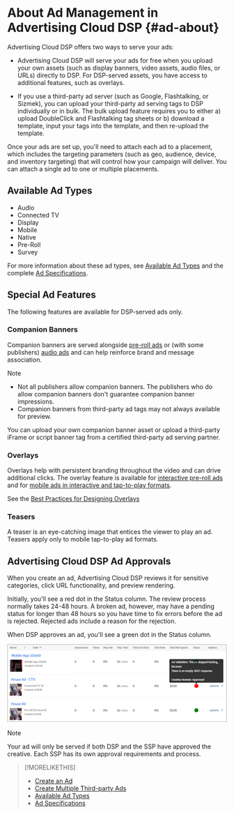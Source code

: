 # About Ad Management in Advertising Cloud DSP {#ad-about}

Advertising Cloud DSP offers two ways to serve your ads:

* Advertising Cloud DSP will serve your ads for free when you upload your own assets (such as display banners, video assets, audio files, or URLs) directly to DSP. For DSP-served assets, you have access to additional features, such as overlays.

* If you use a third-party ad server (such as Google, Flashtalking, or Sizmek), you can upload your third-party ad serving tags to DSP individually or in bulk. The bulk upload feature requires you to either a) upload DoubleClick and Flashtalking tag sheets or b) download a template, input your tags into the template, and then re-upload the template.<!-- need a list of all supported third-party ad servers; see file in future-tbd folder -->

Once your ads are set up, you'll need to attach each ad to a placement, which includes the targeting parameters (such as geo, audience, device, and inventory targeting) that will control how your campaign will deliver. You can attach a single ad to one or multiple placements.

## Available Ad Types

* Audio
* Connected TV
* Display
* Mobile
* Native
* Pre-Roll
* Survey

For more information about these ad types, see [Available Ad Types](ad-types.md) and the complete [Ad Specifications](https://education.tubemogul.com/wp-content/uploads/2020/08/Adobe_Avstg_Cloud-Ad-Specs-20201.pdf).

## Special Ad Features

The following features are available for DSP-served ads only.

### Companion Banners

Companion banners are served alongside [pre-roll ads](ad-settings-pre-roll.md) or (with some publishers) [audio ads](ad-settings-audio.md) and can help reinforce brand and message association.

>[!NOTE]
>
>* Not all publishers allow companion banners. The publishers who do allow companion banners don't guarantee companion banner impressions.
>* Companion banners from third-party ad tags may not always available for preview.

You can upload your own companion banner asset or upload a third-party iFrame or script banner tag from a certified third-party ad serving partner.

### Overlays

Overlays help with persistent branding throughout the video and can drive additional clicks. The overlay feature is available for [interactive pre-roll ads](ad-settings-pre-roll.md) and for [mobile ads in interactive and tap-to-play formats](ad-settings-mobile.md).

See the [Best Practices for Designing Overlays](/help/dsp/campaign-management/ads/ad-best-practices-overlays.md)

### Teasers

A teaser is an eye-catching image that entices the viewer to play an ad. Teasers apply only to mobile tap-to-play ad formats.

## Advertising Cloud DSP Ad Approvals

When you create an ad, Advertising Cloud DSP reviews it for sensitive categories, click URL functionality, and preview rendering.

Initially, you'll see a red dot in the Status column. The review process normally takes 24-48 hours. A broken ad, however, may have a pending status for longer than 48 hours so you have time to fix errors before the ad is rejected. Rejected ads include a reason for the rejection.

When DSP approves an ad, you'll see a green dot in the Status column.

![approval indicator in Status column](/help/dsp/assets/ad-approval-status.png)

>[!NOTE]
>
>Your ad will only be served if both DSP and the SSP have approved the creative. Each SSP has its own approval requirements and process.

>[!MORELIKETHIS]
>
>* [Create an Ad](ad-create.md)
>* [Create Multiple Third-party Ads](ad-create-third-party.md)
>* [Available Ad Types](ad-types.md)
>* [Ad Specifications](https://education.tubemogul.com/wp-content/uploads/2020/08/Adobe_Avstg_Cloud-Ad-Specs-20201.pdf)
